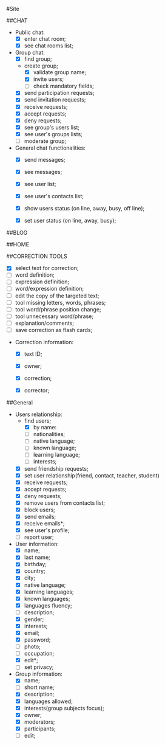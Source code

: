 #Site

##CHAT

* Public chat:
    - [x] enter chat room;
    - [x] see chat rooms list;

* Group chat:
	- [x] find group;
	- create group;
		- [x] validate group name;
		- [x] invite users;
		- [ ] check mandatory fields;
	- [x] send participation requests;
	- [x] send invitation requests;
	- [x] receive requests;
	- [x] accept requests;
	- [x] deny requests;
	- [x] see group's users list;
	- [x] see user's groups lists;
	- [ ] moderate group;

* General chat functionalities:
	- [x] send messages;
	- [x] see messages;
	- [x] see user list;
    - [x] see user's contacts list;
    - [x] show users status (on line, away, busy, off line);
    - [x] set user status  (on line, away, busy);


##BLOG

##HOME

##CORRECTION TOOLS
- [x] select text for correction;
- [ ] word definition;
- [ ] expression definition;
- [ ] word/expression definition;
- [ ] edit the copy of the targeted text;
- [ ] tool missing letters, words, phrases;
- [ ] tool word/phrase position change;
- [ ] tool unnecessary word/phrase;
- [ ] explanation/comments;
- [ ] save correction as flash cards;

* Correction information:
	- [x] text ID;
	- [x] owner;
	- [x] correction;
	- [x] corrector;


##General
* Users relationship:
	- find users;
		- [x] by name:
		- [ ] nationalities;
		- [ ] native language;
		- [ ] known language;
		- [ ] learning language;
		- [ ] interests;
	- [x] send friendship requests;
	- [x] set user relationship(friend, contact, teacher, student)
	- [x] receive requests;
	- [x] accept requests;
	- [x] deny requests;
	- [x] remove users from contacts list;
	- [x] block users;
	- [x] send emails;
	- [x] receive emails*;
	- [x] see user's profile;
	- [ ] report user;

* User information:
	- [x] name;
	- [x] last name;
	- [x] birthday;
	- [x] country;
	- [x] city;
	- [x] native language;
	- [x] learning languages;
	- [x] known languages;
	- [x] languages fluency;
	- [ ] description;
	- [x] gender;
	- [x] interests;
	- [x] email;
	- [x] password;
	- [ ] photo;
	- [ ] occupation;
    - [x] edit*;
    - [ ] set privacy;

* Group information:
	- [x] name;
	- [ ] short name;
	- [x] description;
	- [x] languages allowed;
	- [x] interests(group subjects focus);
	- [x] owner;
	- [x] moderators;
	- [x] participants;
    - [ ] edit;
